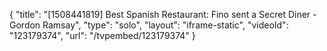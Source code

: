 {
    "title": "[1508441819] Best Spanish Restaurant: Fino sent a Secret Diner - Gordon Ramsay",
    "type": "solo",
    "layout": "iframe-static",
    "videoId": "123179374",
    "url": "\/tvpembed\/123179374"
}